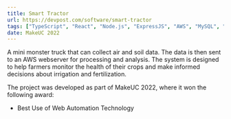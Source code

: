```yaml
---
title: Smart Tractor
url: https://devpost.com/software/smart-tractor
tags: ["TypeScript", "React", "Node.js", "ExpressJS", "AWS", "MySQL", "CICD"]
date: MakeUC 2022
---
```


A mini monster truck that can collect air and soil data. The data is then sent to an AWS webserver for processing and analysis. The system is designed to help farmers monitor the health of their crops and make informed decisions about irrigation and fertilization.

The project was developed as part of MakeUC 2022, where it won the following award:

- Best Use of Web Automation Technology
